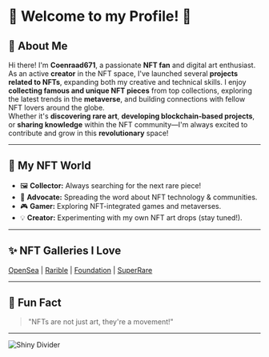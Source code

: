 # 👾 Welcome to my Profile! 👾

## 🎨 About Me

Hi there! I'm **Coenraad671**, a passionate **NFT fan** and digital art enthusiast.  
As an active **creator** in the NFT space, I've launched several **projects related to NFTs**, expanding both my creative and technical skills. I enjoy **collecting famous and unique NFT pieces** from top collections, exploring the latest trends in the **metaverse**, and building connections with fellow NFT lovers around the globe.  
Whether it's **discovering rare art**, **developing blockchain-based projects**, or **sharing knowledge** within the NFT community—I'm always excited to contribute and grow in this **revolutionary** space!

---

## 🌈 My NFT World

- 🖼️ **Collector:** Always searching for the next rare piece!
- 🚀 **Advocate:** Spreading the word about NFT technology & communities.
- 🎮 **Gamer:** Exploring NFT-integrated games and metaverses.
- 💡 **Creator:** Experimenting with my own NFT art drops (stay tuned!).

---

## ✨ NFT Galleries I Love

[OpenSea](https://opensea.io/) | [Rarible](https://rarible.com/) | [Foundation](https://foundation.app/) | [SuperRare](https://superrare.com/)

---

## 🦄 Fun Fact

> "NFTs are not just art, they're a movement!"

---

![Shiny Divider](https://capsule-render.vercel.app/api?type=waving&color=gradient&height=100&section=footer)
